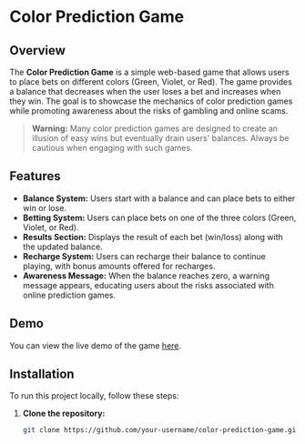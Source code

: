 # Color Prediction Game

## Overview

The **Color Prediction Game** is a simple web-based game that allows users to place bets on different colors (Green, Violet, or Red). The game provides a balance that decreases when the user loses a bet and increases when they win. The goal is to showcase the mechanics of color prediction games while promoting awareness about the risks of gambling and online scams.

> **Warning:** Many color prediction games are designed to create an illusion of easy wins but eventually drain users' balances. Always be cautious when engaging with such games.

## Features

- **Balance System:** Users start with a balance and can place bets to either win or lose.
- **Betting System:** Users can place bets on one of the three colors (Green, Violet, or Red).
- **Results Section:** Displays the result of each bet (win/loss) along with the updated balance.
- **Recharge System:** Users can recharge their balance to continue playing, with bonus amounts offered for recharges.
- **Awareness Message:** When the balance reaches zero, a warning message appears, educating users about the risks associated with online prediction games.

## Demo

You can view the live demo of the game [here](https://your-demo-link.com).

## Installation

To run this project locally, follow these steps:

1. **Clone the repository:**

   ```bash
   git clone https://github.com/your-username/color-prediction-game.git
